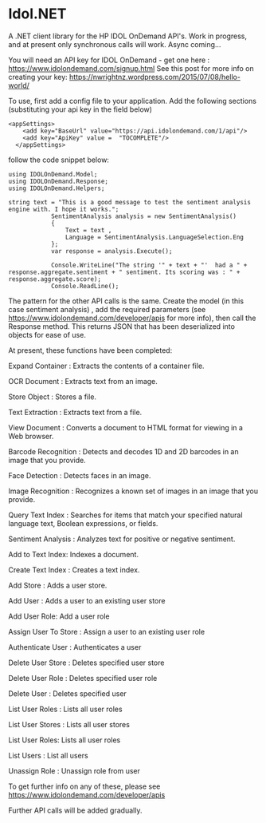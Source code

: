 # Idol.NET

A .NET client library for the HP IDOL OnDemand API's.
Work in progress, and at present only synchronous calls will work. Async coming...

You will need an API key for IDOL OnDemand - get one here : https://www.idolondemand.com/signup.html
See this post for more info on creating your key: https://nwrightnz.wordpress.com/2015/07/08/hello-world/

To use, first add a config file to your application. Add the following sections (substituting your api key in the field below)

```
<appSettings>
    <add key="BaseUrl" value="https://api.idolondemand.com/1/api"/>
    <add key="ApiKey" value =  "TOCOMPLETE"/>
  </appSettings>

```


follow the code snippet below:

```
using IDOLOnDemand.Model;
using IDOLOnDemand.Response;
using IDOLOnDemand.Helpers;

string text = "This is a good message to test the sentiment analysis engine with. I hope it works.";
            SentimentAnalysis analysis = new SentimentAnalysis()
            {
                Text = text ,
                Language = SentimentAnalysis.LanguageSelection.Eng
            };
            var response = analysis.Execute();

            Console.WriteLine("The string '" + text + "'  had a " +  response.aggregate.sentiment + " sentiment. Its scoring was : " + response.aggregate.score);
            Console.ReadLine();
```

The pattern for the other API calls is the same.
Create the model (in this case sentiment analysis) , add the required parameters (see https://www.idolondemand.com/developer/apis for more info), then call the Response method.
This returns JSON that has been deserialized into objects for ease of use.

At present, these functions have been completed:

Expand Container : 	Extracts the contents of a container file.

OCR Document :	Extracts text from an image.

Store Object :	Stores a file.

Text Extraction :	Extracts text from a file.

View Document : 	Converts a document to HTML format for viewing in a Web browser.

Barcode Recognition : 	Detects and decodes 1D and 2D barcodes in an image that you provide.

Face Detection :	Detects faces in an image.

Image Recognition :	Recognizes a known set of images in an image that you provide.

Query Text Index :	Searches for items that match your specified natural language text, Boolean expressions, or fields.

Sentiment Analysis :	Analyzes text for positive or negative sentiment.

Add to Text Index: 	Indexes a document.

Create Text Index :	Creates a text index.

Add Store :	Adds a user store.

Add User :	Adds a user to an existing user store

Add User Role: Add a user role

Assign User To Store : Assign a user to an existing user role

Authenticate User : Authenticates a user

Delete User Store : Deletes specified user store

Delete User Role : Deletes specified user role

Delete User : Deletes specified user

List User Roles : Lists all user roles

List User Stores : Lists all user stores

List User Roles: Lists all user roles

List Users : List all users

Unassign Role : Unassign role from user




To get further info on any of these, please see https://www.idolondemand.com/developer/apis

Further API calls will be added gradually.

